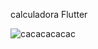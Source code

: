 calculadora Flutter


![cacacacacac](https://github.com/user-attachments/assets/7e1a277d-fc1e-4575-8833-c2fd89e0a71b)
